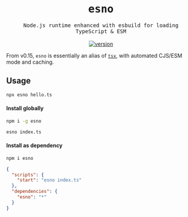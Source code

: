 <h1 align='center'>
<samp>esno</samp>
</h1>

<p align='center'>
  <samp>Node.js runtime enhanced with esbuild for loading TypeScript & ESM</samp>
<br>
<br>
<a href='https://www.npmjs.com/package/esno'>
<img src='https://img.shields.io/npm/v/esno?color=333&labelColor=555&style=flat-square' alt='version'/>
</a>
</p>

From v0.15, `esno` is essentially an alias of [`tsx`](https://github.com/esbuild-kit/tsx), with automated CJS/ESM mode and caching.

## Usage

```bash
npx esno hello.ts
```

#### Install globally

```bash
npm i -g esno

esno index.ts
```

#### Install as dependency

```bash
npm i esno
```

```json
{
  "scripts": {
    "start": "esno index.ts"
  },
  "dependencies": {
    "esno": "*"
  }
}
```

